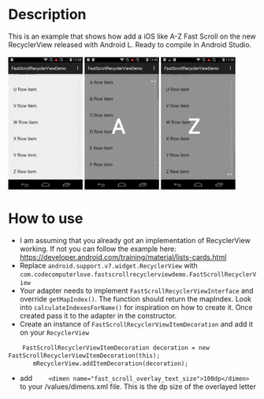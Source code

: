 # Description
This is an example that shows how add a iOS like A-Z Fast Scroll on the new RecyclerView released with Android L. Ready to compile in Android Studio. <br /> <br />
<img src="demo1.png" width="30%" />
<img src="demo2.png" width="30%"/>
<img src="demo3.png" width="30%" />
# How to use
 - I am assuming that you already got an implementation of RecyclerView working. If not you can follow the example here: https://developer.android.com/training/material/lists-cards.html
 - Replace `android.support.v7.widget.RecyclerView` with `com.codecomputerlove.fastscrollrecyclerviewdemo.FastScrollRecyclerView`
 - Your adapter needs to implement `FastScrollRecyclerViewInterface` and override `getMapIndex()`. The function should return the mapIndex. Look into `calculateIndexesForName()` for inspiration on how to create it. Once created pass it to the adapter in the constructor.
 - Create an instance of `FastScrollRecyclerViewItemDecoration` and add it on your `RecyclerView`
 ```
     FastScrollRecyclerViewItemDecoration decoration = new FastScrollRecyclerViewItemDecoration(this);
        mRecyclerView.addItemDecoration(decoration);
 ```
 - add `    <dimen name="fast_scroll_overlay_text_size">100dp</dimen>` to your /values/dimens.xml file. This is the dp size of the overlayed letter
